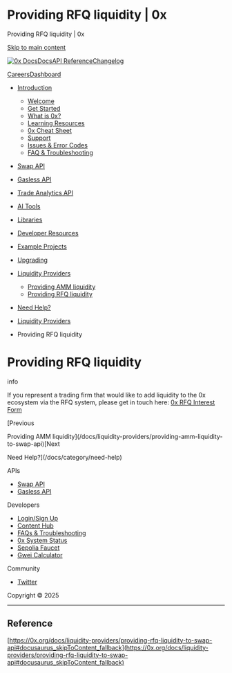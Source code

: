 # Providing RFQ liquidity | 0x

Providing RFQ liquidity | 0x




[Skip to main content](#docusaurus_skipToContent_fallback)

[![0x Docs](/docs/img/0x-logo.png)](/docs/)[Docs](/docs/introduction/welcome)[API Reference](/docs/api)[Changelog](/docs/changelog/)

[Careers](https://0x.org/careers#open-positions)[Dashboard](https://dashboard.0x.org/)

* [Introduction](/docs/category/introduction)

  + [Welcome](/docs/introduction/welcome)
  + [Get Started](/docs/introduction/getting-started)
  + [What is 0x?](/docs/introduction/introduction-to-0x)
  + [Learning Resources](/docs/introduction/guides)
  + [0x Cheat Sheet](/docs/introduction/0x-cheat-sheet)
  + [Support](/docs/introduction/community)
  + [Issues & Error Codes](/docs/introduction/api-issues)
  + [FAQ & Troubleshooting](/docs/developer-resources/faqs-and-troubleshooting)
* [Swap API](/docs/category/swap-api)
* [Gasless API](/docs/category/gasless-api)
* [Trade Analytics API](/docs/category/trade-analytics-api)
* [AI Tools](/docs/category/ai-tools)
* [Libraries](/docs/category/libraries)
* [Developer Resources](/docs/category/developer-resources)
* [Example Projects](https://github.com/0xProject/0x-examples)
* [Upgrading](/docs/upgrading)
* [Liquidity Providers](/docs/category/liquidity-providers)

  + [Providing AMM liquidity](/docs/liquidity-providers/providing-amm-liquidity-to-swap-api)
  + [Providing RFQ liquidity](/docs/liquidity-providers/providing-rfq-liquidity-to-swap-api)
* [Need Help?](/docs/category/need-help)

* [Liquidity Providers](/docs/category/liquidity-providers)
* Providing RFQ liquidity

# Providing RFQ liquidity

info

If you represent a trading firm that would like to add liquidity to the 0x ecosystem via the RFQ system, please get in touch here: [0x RFQ Interest Form](https://zeroex.notion.site/238ac66a853780acb4bcfd882a97a541?pvs=105)

[Previous

Providing AMM liquidity](/docs/liquidity-providers/providing-amm-liquidity-to-swap-api)[Next

Need Help?](/docs/category/need-help)

APIs

* [Swap API](/docs/category/swap-api)
* [Gasless API](/docs/category/gasless-api)

Developers

* [Login/Sign Up](https://dashboard.0x.org/)
* [Content Hub](https://www.0x.org/content-hub)
* [FAQs & Troubleshooting](/docs/developer-resources/faqs-and-troubleshooting)
* [0x System Status](https://status.0x.org/)
* [Sepolia Faucet](https://sepoliafaucet.com/)
* [Gwei Calculator](https://www.alchemy.com/gwei-calculator)

Community

* [Twitter](https://twitter.com/0xproject)

Copyright © 2025

---

## Reference
[https://0x.org/docs/liquidity-providers/providing-rfq-liquidity-to-swap-api#docusaurus_skipToContent_fallback](https://0x.org/docs/liquidity-providers/providing-rfq-liquidity-to-swap-api#docusaurus_skipToContent_fallback)
